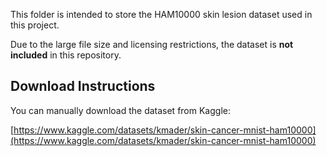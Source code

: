 This folder is intended to store the HAM10000 skin lesion dataset used in this project.

Due to the large file size and licensing restrictions, the dataset is **not included** in this repository.

## Download Instructions

You can manually download the dataset from Kaggle:

[https://www.kaggle.com/datasets/kmader/skin-cancer-mnist-ham10000](https://www.kaggle.com/datasets/kmader/skin-cancer-mnist-ham10000)

